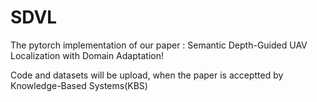 # SDVL
The pytorch implementation of our paper : Semantic Depth-Guided UAV Localization with Domain Adaptation!

Code and datasets will be upload, when the paper is acceptted by Knowledge-Based Systems(KBS)
